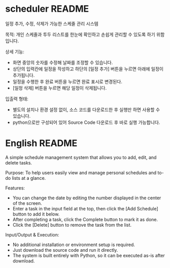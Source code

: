 # scheduler README
일정 추가, 수정, 삭제가 가능한 스케줄 관리 시스템

목적: 
개인 스케줄과 투두 리스트를 한눈에 확인하고 손쉽게 관리할 수 있도록 하기 위함입니다.

상세 기능: 
- 화면 중앙의 숫자를 수정해 날짜를 조정할 수 있습니다.
- 상단의 입력칸에 일정을 작성하고 하단의 [일정 추가] 버튼을 누르면 아래에 일정이 추가됩니다.
- 일정을 수행한 후 완료 버튼을 누르면 완료 표시로 변경된다.
- [일정 삭제] 버튼을 누르면 해당 일정이 삭제됩니다.

입출력 형태:
- 별도의 설치나 환경 설정 없이, 소스 코드를 다운로드한 후 실행만 하면 사용할 수 있습니다.
- python으로만 구성되어 있어 Source Code 다운로드 후 바로 실행 가능합니다.




# English README
A simple schedule management system that allows you to add, edit, and delete tasks.

Purpose:
To help users easily view and manage personal schedules and to-do lists at a glance.

Features:
- You can change the date by editing the number displayed in the center of the screen.
- Enter a task in the input field at the top, then click the [Add Schedule] button to add it below.
- After completing a task, click the Complete button to mark it as done.
- Click the [Delete] button to remove the task from the list.


Input/Output & Execution:
- No additional installation or environment setup is required.
- Just download the source code and run it directly.
- The system is built entirely with Python, so it can be executed as-is after download.

